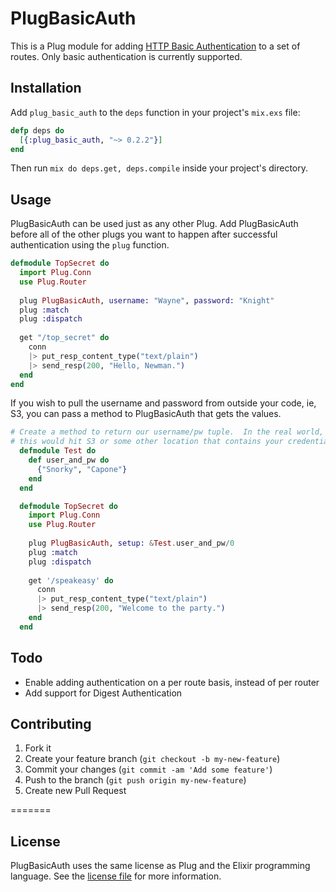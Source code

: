 # PlugBasicAuth

This is a Plug module for adding [HTTP Basic Authentication](http://tools.ietf.org/html/rfc2617) to a set of routes. Only basic authentication is currently supported.

## Installation

Add `plug_basic_auth` to the `deps` function in your project's `mix.exs` file:

```elixir
defp deps do
  [{:plug_basic_auth, "~> 0.2.2"}]
end
```
	
Then run `mix do deps.get, deps.compile` inside your project's directory.

## Usage

PlugBasicAuth can be used just as any other Plug. Add PlugBasicAuth before all of the other plugs you want to happen after successful authentication using the `plug` function.

```elixir
defmodule TopSecret do
  import Plug.Conn
  use Plug.Router
  
  plug PlugBasicAuth, username: "Wayne", password: "Knight"
  plug :match
  plug :dispatch
  
  get "/top_secret" do
    conn
    |> put_resp_content_type("text/plain")
    |> send_resp(200, "Hello, Newman.")
  end
end
```

If you wish to pull the username and password from outside your code, ie, S3, you can pass a method to PlugBasicAuth that gets the values.

```elixir
# Create a method to return our username/pw tuple.  In the real world,
# this would hit S3 or some other location that contains your credentials
  defmodule Test do
    def user_and_pw do
      {"Snorky", "Capone"}
    end
  end

  defmodule TopSecret do
    import Plug.Conn
    use Plug.Router
    
    plug PlugBasicAuth, setup: &Test.user_and_pw/0
    plug :match
    plug :dispatch
    
    get '/speakeasy' do
      conn
      |> put_resp_content_type("text/plain")
      |> send_resp(200, "Welcome to the party.")
    end
  end
```



## Todo

* Enable adding authentication on a per route basis, instead of per router
* Add support for Digest Authentication

## Contributing

1. Fork it
2. Create your feature branch (`git checkout -b my-new-feature`)
3. Commit your changes (`git commit -am 'Add some feature'`)
4. Push to the branch (`git push origin my-new-feature`)
5. Create new Pull Request

=======
## License

PlugBasicAuth uses the same license as Plug and the Elixir programming language. See the [license file](https://raw.githubusercontent.com/rbishop/plug_basic_auth/master/LICENSE) for more information.
